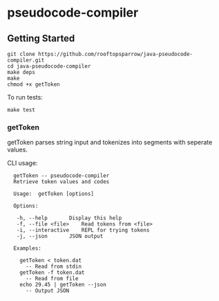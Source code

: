 # pseudocode-compiler

## Getting Started

```
git clone https://github.com/rooftopsparrow/java-pseudocode-compiler.git
cd java-pseudocode-compiler
make deps
make
chmod +x getToken
```

To run tests:

```
make test
```

### getToken

getToken parses string input and tokenizes
into segments with seperate values.

CLI usage:

```
  getToken -- pseudocode-compiler
  Retrieve token values and codes

  Usage:  getToken [options]

  Options:

   -h, --help       Display this help
   -f, --file <file>    Read tokens from <file>
   -i, --interactive    REPL for trying tokens
   -j, --json       JSON output

  Examples:

    getToken < token.dat
      -- Read from stdin
    getToken -f token.dat
      -- Read from file
    echo 29.45 | getToken --json
      -- Output JSON

```
